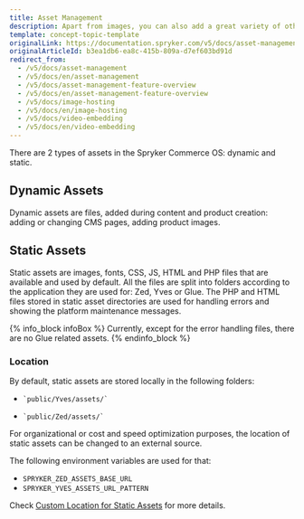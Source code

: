 ```yaml
---
title: Asset Management
description: Apart from images, you can also add a great variety of other assets to your shop, like presentations, pdf documents, graphics, banners and many more.
template: concept-topic-template
originalLink: https://documentation.spryker.com/v5/docs/asset-management
originalArticleId: b3ea1db6-ea8c-415b-809a-d7ef603bd91d
redirect_from:
  - /v5/docs/asset-management
  - /v5/docs/en/asset-management
  - /v5/docs/asset-management-feature-overview
  - /v5/docs/en/asset-management-feature-overview
  - /v5/docs/image-hosting
  - /v5/docs/en/image-hosting
  - /v5/docs/video-embedding
  - /v5/docs/en/video-embedding
---
```


There are 2 types of assets in the Spryker Commerce OS: dynamic and static.

## Dynamic Assets

Dynamic assets are files, added during content and product creation: adding or changing CMS pages, adding product images.

## Static Assets

Static assets are images, fonts, CSS, JS, HTML and PHP files that are available and used by default. All the files are split into folders according to the application they are used for: Zed, Yves or Glue. The PHP and HTML files stored in static asset directories are used for handling errors and showing the platform maintenance messages.

{% info_block infoBox %}
Currently, except for the error handling files, there are no Glue related assets.
{% endinfo_block %}

### Location

By default, static assets are stored locally in the following folders:

*     `public/Yves/assets/`
*     `public/Zed/assets/`

For organizational or cost and speed optimization purposes, the location of static assets can be changed to an external source.

The following environment variables are used for that:

*   `SPRYKER_ZED_ASSETS_BASE_URL`
*   `SPRYKER_YVES_ASSETS_URL_PATTERN`

Check [Custom Location for Static Assets](/docs/scos/dev/technical-enhancements/custom-location-for-static-assets.html) for more details.
